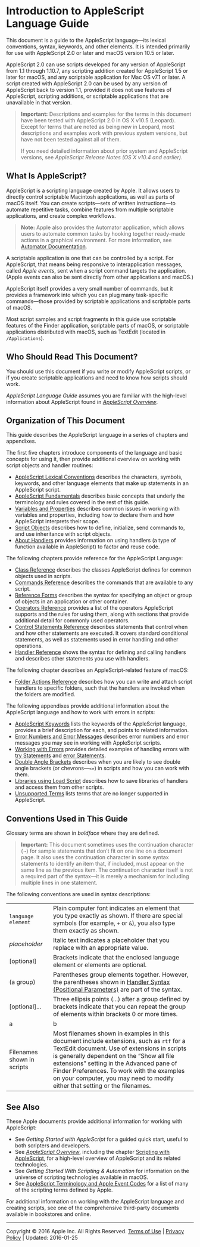 <a id="//apple_ref/doc/uid/TP40000983"></a><a id="//apple_ref/doc/uid/TP40000983-CH208-SW1"></a>

# Introduction to AppleScript Language Guide

This document is a guide to the AppleScript language—its lexical conventions, syntax, keywords, and other elements. It is intended primarily for use with AppleScript 2.0 or later and macOS version 10.5 or later.

AppleScript 2.0 can use scripts developed for any version of AppleScript from 1.1 through 1.10.7, any scripting addition created for AppleScript 1.5 or later for macOS, and any scriptable application for Mac OS v7.1 or later. A script created with AppleScript 2.0 can be used by any version of AppleScript back to version 1.1, provided it does not use features of AppleScript, scripting additions, or scriptable applications that are unavailable in that version.

> <a id="//apple_ref/doc/uid/TP40000983-CH208-DontLinkElementID_14"></a>
>
> **Important:** Descriptions and examples for the terms in this document have been tested with AppleScript 2.0 in OS X v10.5 (Leopard). Except for terms that are noted as being new in Leopard, most descriptions and examples work with previous system versions, but have not been tested against all of them.
>
> If you need detailed information about prior system and AppleScript versions, see *AppleScript Release Notes (OS X v10.4 and earlier)*.

<a id="//apple_ref/doc/uid/TP40000983-CH208-SW2"></a>

## What Is AppleScript?

<a id="//apple_ref/doc/uid/TP40000983-CH208-DontLinkElementID_519"></a>AppleScript is a scripting language created by Apple. It allows users to directly control scriptable Macintosh applications, as well as parts of macOS itself. You can create scripts—sets of written instructions—to automate repetitive tasks, combine features from multiple scriptable applications, and create complex workflows.

> <a id="//apple_ref/doc/uid/TP40000983-CH208-SW3"></a>
>
> **Note:** Apple also provides the Automator application, which allows users to automate common tasks by hooking together ready-made actions in a graphical environment. For more information, see [Automator Documentation](../../../../../navigation/redirect.html#//apple_ref/doc/uid/TP30000943-TP40005948-TP40001673).

A scriptable application is one that can be controlled by a script. For AppleScript, that means being responsive to interapplication messages, called <a id="//apple_ref/doc/uid/TP40000983-CH208-DontLinkElementID_520"></a>*Apple events*, sent when a script command targets the application. (Apple events can also be sent directly from other applications and macOS.)

AppleScript itself provides a very small number of commands, but it provides a framework into which you can plug many task-specific commands—those provided by scriptable applications and scriptable parts of macOS.

Most script samples and script fragments in this guide use scriptable features of the Finder application, scriptable parts of macOS, or scriptable applications distributed with macOS, such as TextEdit (located in `/Applications`).

<a id="//apple_ref/doc/uid/TP40000983-CH208-SW4"></a>

## Who Should Read This Document?

You should use this document if you write or modify AppleScript scripts, or if you create scriptable applications and need to know how scripts should work.

*AppleScript Language Guide* assumes you are familiar with the high-level information about AppleScript found in *[AppleScript Overview](../../applescript-overview/AppleScriptX.md#//apple_ref/doc/uid/10000156i)*.

<a id="//apple_ref/doc/uid/TP40000983-CH208-DontLinkElementID_1"></a>

## Organization of This Document

This guide describes the AppleScript language in a series of chapters and appendixes.

The first five chapters introduce components of the language and basic concepts for using it, then provide additional overview on working with script objects and handler routines:

* [AppleScript Lexical Conventions](../conceptual/ASLR_lexical_conventions.md#//apple_ref/doc/uid/TP40000983-CH214-SW1) describes the characters, symbols, keywords, and other language elements that make up statements in an AppleScript script.
* [AppleScript Fundamentals](../conceptual/ASLR_fundamentals.md#//apple_ref/doc/uid/TP40000983-CH218-SW2) describes basic concepts that underly the terminology and rules covered in the rest of this guide.
* [Variables and Properties](../conceptual/ASLR_variables.md#//apple_ref/doc/uid/TP40000983-CH223-SW10) describes common issues in working with variables and properties, including how to declare them and how AppleScript interprets their scope.
* [Script Objects](../conceptual/ASLR_script_objects.md#//apple_ref/doc/uid/TP40000983-CH207-BAJJCIAA) describes how to define, initialize, send commands to, and use inheritance with script objects.
* [About Handlers](../conceptual/ASLR_about_handlers.md#//apple_ref/doc/uid/TP40000983-CH206-CJBIDBJH) provides information on using handlers (a type of function available in AppleScript) to factor and reuse code.

The following chapters provide reference for the AppleScript Language:

* [Class Reference](../reference/ASLR_classes.md#//apple_ref/doc/uid/TP40000983-CH1g-246384) describes the classes AppleScript defines for common objects used in scripts.
* [Commands Reference](../reference/ASLR_cmds.md#//apple_ref/doc/uid/TP40000983-CH216-SW59) describes the commands that are available to any script.
* [Reference Forms](../reference/ASLR_reference_forms.md#//apple_ref/doc/uid/TP40000983-CH4g-120522) describes the syntax for specifying an object or group of objects in an application or other container.
* [Operators Reference](../reference/ASLR_operators.md#//apple_ref/doc/uid/TP40000983-CH5g-124070) provides a list of the operators AppleScript supports and the rules for using them, along with sections that provide additional detail for commonly used operators.
* [Control Statements Reference](../reference/ASLR_control_statements.md#//apple_ref/doc/uid/TP40000983-CH6g-157332) describes statements that control when and how other statements are executed. It covers standard conditional statements, as well as statements used in error handling and other operations.
* [Handler Reference](../reference/ASLR_handlers.md#//apple_ref/doc/uid/TP40000983-CH7g-163762) shows the syntax for defining and calling handlers and describes other statements you use with handlers.

The following chapter describes an AppleScript-related feature of macOS:

* [Folder Actions Reference](../reference/ASLR_folder_actions.md#//apple_ref/doc/uid/TP40000983-CH219-SW2) describes how you can write and attach script handlers to specific folders, such that the handlers are invoked when the folders are modified.

The following appendixes provide additional information about the AppleScript language and how to work with errors in scripts:

* [AppleScript Keywords](../reference/ASLR_keywords.md#//apple_ref/doc/uid/TP40000983-CH222-SW2) lists the keywords of the AppleScript language, provides a brief description for each, and points to related information.
* [Error Numbers and Error Messages](../reference/ASLR_error_codes.md#//apple_ref/doc/uid/TP40000983-CH220-SW5) describes error numbers and error messages you may see in working with AppleScript scripts.
* [Working with Errors](../reference/ASLR_error_xmpls.md#//apple_ref/doc/uid/TP40000983-CH221-SW1) provides detailed examples of handling errors with [try Statements](../reference/ASLR_control_statements.md#//apple_ref/doc/uid/TP40000983-CH6g-128973) and [error Statements](../reference/ASLR_control_statements.md#//apple_ref/doc/uid/TP40000983-CH6g-129657).
* [Double Angle Brackets](../conceptual/ASLR_raw_data.md#//apple_ref/doc/uid/TP40000983-CH225-SW1) describes when you are likely to see double angle brackets (or chevrons—`«»`) in scripts and how you can work with them.
* [Libraries using Load Script](../reference/ASLR_load_script.md#//apple_ref/doc/uid/TP40000983-CH227-SW1) describes how to save libraries of handlers and access them from other scripts.
* [Unsupported Terms](../reference/ASLR_unsupported_terms.md#//apple_ref/doc/uid/TP40000983-CH224-SW1) lists terms that are no longer supported in AppleScript.

<a id="//apple_ref/doc/uid/TP40000983-CH208-38112"></a>

## Conventions Used in This Guide

<a id="//apple_ref/doc/uid/TP40000983-CH208-DontLinkElementID_521"></a>Glossary terms are shown in *boldface* where they are defined.

> <a id="//apple_ref/doc/uid/TP40000983-CH208-DontLinkElementID_15"></a>
>
> **Important:** This document sometimes uses the continuation character (¬) for sample statements that don’t fit on one line on a document page. It also uses the continuation character in some syntax statements to identify an item that, if included, must appear on the same line as the previous item. The continuation character itself is not a required part of the syntax—it is merely a mechanism for including multiple lines in one statement.

The following conventions are used in syntax descriptions:

|  |  |
| --- | --- |
| `language element` | Plain computer font indicates an element that you type exactly as shown. If there are special symbols (for example, `+` or `&`), you also type them exactly as shown.<a id="//apple_ref/doc/uid/TP40000983-CH208-DontLinkElementID_522"></a> |
| *placeholder* | Italic text indicates a placeholder that you replace with an appropriate value.<a id="//apple_ref/doc/uid/TP40000983-CH208-DontLinkElementID_523"></a> |
| [optional] | Brackets indicate that the enclosed language element or elements are optional.<a id="//apple_ref/doc/uid/TP40000983-CH208-DontLinkElementID_524"></a> |
| (a group) | Parentheses group elements together.  However, the parentheses shown in [Handler Syntax (Positional Parameters)](../reference/ASLR_handlers.md#//apple_ref/doc/uid/TP40000983-CH7g-166812) are part of the syntax. |
| [optional]... | Three ellipsis points (...) after a group defined by brackets indicate that you can repeat the group of elements within brackets 0 or more times.<a id="//apple_ref/doc/uid/TP40000983-CH208-DontLinkElementID_525"></a> |
| a | b | c | Vertical bars separate elements in a group from which you must choose a single element. The elements are often grouped within parentheses or brackets.<a id="//apple_ref/doc/uid/TP40000983-CH208-DontLinkElementID_526"></a><a id="//apple_ref/doc/uid/TP40000983-CH208-DontLinkElementID_527"></a> |
| Filenames shown in scripts | Most filenames shown in examples in this document include extensions, such as `rtf` for a TextEdit document. Use of extensions in scripts is generally dependent on the “Show all file extensions” setting in the Advanced pane of Finder Preferences.  To work with the examples on your computer, you may need to modify either that setting or the filenames. |

<a id="//apple_ref/doc/uid/TP40000983-CH208-DontLinkElementID_2"></a>

## See Also

These Apple documents provide additional information for working with AppleScript:

* See *Getting Started with AppleScript* for a guided quick start, useful to both scripters and developers.
* See *[AppleScript Overview](../../applescript-overview/AppleScriptX.md#//apple_ref/doc/uid/10000156i)*, including the chapter [Scripting with AppleScript](../../applescript-overview/Concepts/work_with_as.md#//apple_ref/doc/uid/TP40001568), for a high-level overview of AppleScript and its related technologies.
* See *Getting Started With Scripting & Automation* for information on the universe of scripting technologies available in macOS.
* See [AppleScript Terminology and Apple Event Codes](http://developer.apple.com/releasenotes/AppleScript/ASTerminology_AppleEventCodes/TermsAndCodes.html) for a list of many of the scripting terms defined by Apple.

For additional information on working with the AppleScript language and creating scripts, see one of the comprehensive third-party documents available in bookstores and online.

  

---

Copyright © 2016 Apple Inc. All Rights Reserved. [Terms of Use](http://www.apple.com/legal/internet-services/terms/site.html) | [Privacy Policy](http://www.apple.com/privacy/) | Updated: 2016-01-25
